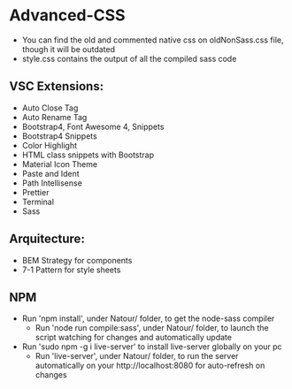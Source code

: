 # Advanced-CSS
  * You can find the old and commented native css on oldNonSass.css file, though it will be outdated
  * style.css contains the output of all the compiled sass code 

## VSC Extensions:
  * Auto Close Tag
  * Auto Rename Tag
  * Bootstrap4, Font Awesome 4, Snippets
  * Bootstrap4 Snippets
  * Color Highlight
  * HTML class snippets with Bootstrap
  * Material Icon Theme
  * Paste and Ident
  * Path Intellisense
  * Prettier
  * Terminal
  * Sass

## Arquitecture:
  * BEM Strategy for components
  * 7-1 Pattern for style sheets

## NPM
  * Run 'npm install', under Natour/ folder, to get the node-sass compiler
    * Run 'node run compile:sass', under Natour/ folder,  to launch the script watching for changes and automatically update
  * Run 'sudo npm -g i live-server' to install live-server globally on your pc
    * Run 'live-server', under Natour/ folder, to run the server automatically on your http://localhost:8080 for auto-refresh on changes

